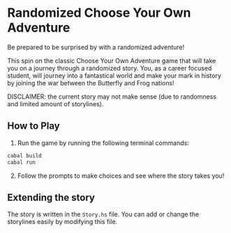 # Randomized Choose Your Own Adventure

Be prepared to be surprised by with a randomized adventure! 

This spin on the classic Choose Your Own Adventure game that will take you on a journey through a randomized story. You, as a career focused student, will journey into a fantastical world and make your mark in history by joining the war between the Butterfly and Frog nations!

DISCLAIMER: the current story may not make sense (due to randomness and limited amount of storylines).

## How to Play
1. Run the game by running the following terminal commands:
```sh
cabal build
cabal run
```
2. Follow the prompts to make choices and see where the story takes you!

## Extending the story
The story is written in the `Story.hs` file. You can add or change the storylines easily by modifying this file.
